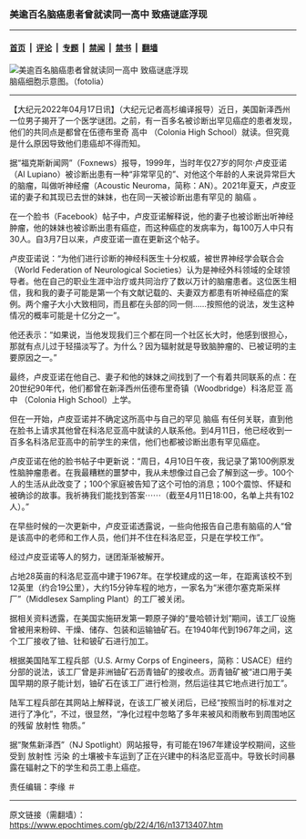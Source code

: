 ### 美逾百名脑癌患者曾就读同一高中 致癌谜底浮现

---

#### [首页](../../../..?n13713407) &nbsp;|&nbsp; [评论](../../../../../epoch-comment?n13713407) &nbsp;|&nbsp; [专题](../../../../../epoch-special?n13713407) &nbsp;|&nbsp; [禁闻](../../../../../epoch-news?n13713407) &nbsp;|&nbsp; [禁书](../../../../../books?n13713407) &nbsp;|&nbsp; [翻墙](https://github.com/gfw-breaker/nogfw/blob/master/README.md?n13713407)


<div><img alt="美逾百名脑癌患者曾就读同一高中 致癌谜底浮现" class="attachment-djy_600_400 size-djy_600_400 wp-post-image" src="https://i.epochtimes.com/assets/uploads/2015/01/150102130252985.jpg"/>
<div class="caption">
 脑癌细胞示意图。（fotolia）
</div></div><hr/><div class="post_content" id="artbody" itemprop="articleBody">
 <!-- article content begin -->
 <p>
  【大纪元2022年04月17日讯】（大纪元记者高杉编译报导）近日，美国新泽西州一位男子揭开了一个医学谜团。之前，有一百多名被诊断出罕见癌症的患者发现，他们的共同点是都曾在伍德布里奇
  <ok href="https://www.epochtimes.com/gb/tag/%E9%AB%98%E4%B8%AD.html">
   高中
  </ok>
  （Colonia High School）就读。但究竟是什么原因导致他们患癌却不得而知。
 </p>
 <p>
  据“福克斯新闻网”（Foxnews）报导，1999年，当时年仅27岁的阿尔·卢皮亚诺（Al Lupiano）被诊断出患有一种“非常罕见的”、对他这个年龄的人来说异常巨大的脑瘤，叫做听神经瘤（Acoustic Neuroma，简称：AN）。2021年夏天，卢皮亚诺的妻子和其现已去世的妹妹，也在同一天被诊断出患有罕见的
  <ok href="https://www.epochtimes.com/gb/tag/%E8%84%91%E7%99%8C.html">
   脑癌
  </ok>
  。
 </p>
 <p>
  在一个脸书（Facebook）帖子中，卢皮亚诺解释说，他的妻子也被诊断出听神经肿瘤，他的妹妹也被诊断出患有癌症，而这种癌症的发病率为，每100万人中只有30人。自3月7日以来，卢皮亚诺一直在更新这个帖子。
 </p>
 <p>
  卢皮亚诺说：“为他们进行诊断的神经科医生十分权威，被世界神经学会联合会（World Federation of Neurological Societies）认为是神经外科领域的全球领导者。他在自己的职业生涯中治疗或共同治疗了数以万计的脑瘤患者。这位医生相信，我和我的妻子可能是第一个有文献记载的、夫妻双方都患有听神经癌症的案例。两个瘤子大小大致相同，而且都在头部的同一侧……按照他的说法，发生这种情况的概率可能是十亿分之一”。
 </p>
 <p>
  他还表示：“如果说，当他发现我们三个都在同一个社区长大时，他感到很担心，那就有点儿过于轻描淡写了。为什么？因为辐射就是导致脑肿瘤的、已被证明的主要原因之一。”
 </p>
 <p>
  最终，卢皮亚诺在他自己、妻子和他的妹妹之间找到了一个有着共同联系的点：在20世纪90年代，他们都曾在新泽西州伍德布里奇镇（Woodbridge）科洛尼亚
  <ok href="https://www.epochtimes.com/gb/tag/%E9%AB%98%E4%B8%AD.html">
   高中
  </ok>
  （Colonia High School）上学。
 </p>
 <p>
  但在一开始，卢皮亚诺并不确定这所高中与自己的罕见
  <ok href="https://www.epochtimes.com/gb/tag/%E8%84%91%E7%99%8C.html">
   脑癌
  </ok>
  有任何关联，直到他在脸书上请求其他曾在科洛尼亚高中就读的人联系他。到4月11日，他已经收到一百多名科洛尼亚高中的前学生的来信，他们也都被诊断出患有罕见癌症。
 </p>
 <p>
  卢皮亚诺在他的脸书帖子中更新说：“周日，4月10日午夜，我记录了第100例原发性脑肿瘤患者。在我最糟糕的噩梦中，我从未想像过自己会了解到这一步。100个人的生活从此改变了；100个家庭被告知了这个可怕的消息；100个震惊、怀疑和被确诊的故事。我祈祷我们能找到答案⋯⋯（截至4月11日18:00，名单上共有102人）。”
 </p>
 <p>
  在早些时候的一次更新中，卢皮亚诺透露说，一些向他报告自己患有脑癌的人“曾是该高中的老师和工作人员，他们并不住在科洛尼亚，只是在学校工作”。
 </p>
 <p>
  经过卢皮亚诺等人的努力，谜团渐渐被解开。
 </p>
 <p>
  占地28英亩的科洛尼亚高中建于1967年。在学校建成的这一年，在距离该校不到12英里（约合19公里），大约15分钟车程的地方，一家名为“米德尔塞克斯采样厂”（Middlesex Sampling Plant）的工厂被关闭。
 </p>
 <p>
  据相关资料透露，在美国实施研发第一颗原子弹的“曼哈顿计划”期间，该工厂设施曾被用来粉碎、干燥、储存、包装和运输铀矿石。在1940年代到1967年之间，这个工厂接收了铀、钍和铍矿石进行加工。
 </p>
 <p>
  根据美国陆军工程兵部（U.S. Army Corps of Engineers，简称：USACE）纽约分部的说法，该工厂曾是非洲铀矿石沥青铀矿的接收点。沥青铀矿被“进口用于美国早期的原子能计划，铀矿石在该工厂进行检测，然后运往其它地点进行加工”。
 </p>
 <p>
  陆军工程兵部在其网站上解释说，在该工厂被关闭后，已经“按照当时的标准对之进行了净化”，不过，很显然，“净化过程中忽略了多年来被风和雨散布到周围地区的残留
  <ok href="https://www.epochtimes.com/gb/tag/%E6%94%BE%E5%B0%84%E6%80%A7.html">
   放射性
  </ok>
  物质。”
 </p>
 <p>
  据“聚焦新泽西”（NJ Spotlight）网站报导，有可能在1967年建设学校期间，这些受到
  <ok href="https://www.epochtimes.com/gb/tag/%E6%94%BE%E5%B0%84%E6%80%A7.html">
   放射性
  </ok>
  <ok href="https://www.epochtimes.com/gb/tag/%E6%B1%A1%E6%9F%93.html">
   污染
  </ok>
  的土壤被卡车运到了正在兴建中的科洛尼亚高中。导致长时间暴露在辐射之下的学生和员工患上癌症。
 </p>
 <p>
  责任编辑：李缘 ＃
 </p>
 <!-- article content end -->
 <div id="below_article_ad">
 </div>
</div>


---

原文链接（需翻墙）：https://www.epochtimes.com/gb/22/4/16/n13713407.htm